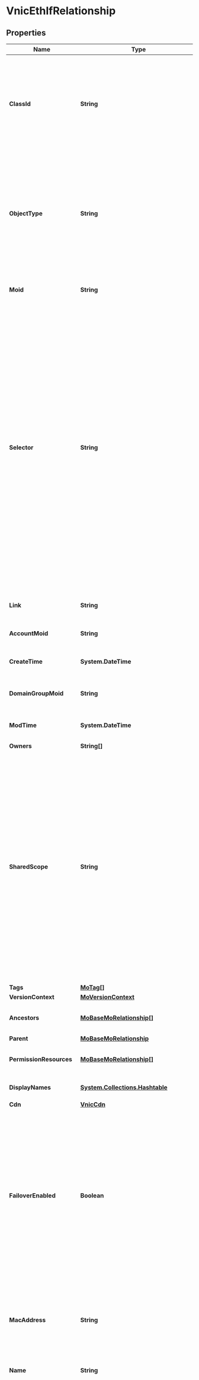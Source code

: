 # VnicEthIfRelationship
## Properties

Name | Type | Description | Notes
------------ | ------------- | ------------- | -------------
**ClassId** | **String** | The concrete type of this complex type. Its value must be the same as the &#39;objectType&#39; property. The OpenAPI document references this property as a discriminator value. | [readonly] 
**ObjectType** | **String** | The fully-qualified type of this managed object, i.e. the class name. This property is optional. The ObjectType is implied from the URL path. If specified, the value of objectType must match the class name specified in the URL path. | [readonly] 
**Moid** | **String** | The unique identifier of this Managed Object instance. | [optional] 
**Selector** | **String** | An OData $filter expression which describes the REST resource to be referenced. This field may be set instead of &#39;moid&#39; by clients. 1. If &#39;moid&#39; is set this field is ignored. 1. If &#39;selector&#39; is set and &#39;moid&#39; is empty/absent from the request, Intersight determines the Moid of the resource matching the filter expression and populates it in the MoRef that is part of the object instance being inserted/updated to fulfill the REST request. An error is returned if the filter matches zero or more than one REST resource. An example filter string is: Serial eq &#39;3AA8B7T11&#39;. | [optional] [readonly] 
**Link** | **String** | A URL to an instance of the &#39;mo.MoRef&#39; class. | [optional] 
**AccountMoid** | **String** | The Account ID for this managed object. | [optional] [readonly] 
**CreateTime** | **System.DateTime** | The time when this managed object was created. | [optional] [readonly] 
**DomainGroupMoid** | **String** | The DomainGroup ID for this managed object. | [optional] [readonly] 
**ModTime** | **System.DateTime** | The time when this managed object was last modified. | [optional] [readonly] 
**Owners** | **String[]** |  | [optional] 
**SharedScope** | **String** | Intersight provides pre-built workflows, tasks and policies to end users through global catalogs. Objects that are made available through global catalogs are said to have a &#39;shared&#39; ownership. Shared objects are either made globally available to all end users or restricted to end users based on their license entitlement. Users can use this property to differentiate the scope (global or a specific license tier) to which a shared MO belongs. | [optional] [readonly] 
**Tags** | [**MoTag[]**](MoTag.md) |  | [optional] 
**VersionContext** | [**MoVersionContext**](MoVersionContext.md) |  | [optional] 
**Ancestors** | [**MoBaseMoRelationship[]**](MoBaseMoRelationship.md) | An array of relationships to moBaseMo resources. | [optional] [readonly] 
**Parent** | [**MoBaseMoRelationship**](MoBaseMoRelationship.md) |  | [optional] 
**PermissionResources** | [**MoBaseMoRelationship[]**](MoBaseMoRelationship.md) | An array of relationships to moBaseMo resources. | [optional] [readonly] 
**DisplayNames** | [**System.Collections.Hashtable**](Array.md) | a map of display names for a resource. | [optional] [readonly] 
**Cdn** | [**VnicCdn**](VnicCdn.md) |  | [optional] 
**FailoverEnabled** | **Boolean** | Setting this to true esnures that the traffic failsover from one uplink to another auotmatically in case of an uplink failure. It is applicable for Cisco VIC adapters only which are connected to Fabric Interconnect cluster. The uplink if specified determines the primary uplink in case of a failover. | [optional] 
**MacAddress** | **String** | The MAC address that is assigned to the vnic based on the MAC pool that has been assigned to the LAN Connectivity Policy. | [optional] [readonly] 
**Name** | **String** | Name of the virtual ethernet interface. | [optional] 
**Order** | **Int64** | The order in which the virtual interface is brought up. The order assigned to an interface should be unique for all the Ethernet and Fibre-Channel interfaces on each PCI link on a VIC adapter. The maximum value of PCI order is limited by the number of virtual interfaces (Ethernet and Fibre-Channel) on each PCI link on a VIC adapter. All VIC adapters have a single PCI link except VIC 1385 which has two. | [optional] 
**Placement** | [**VnicPlacementSettings**](VnicPlacementSettings.md) |  | [optional] 
**StandbyVifId** | **Int64** | The Standby VIF Id is applicable for failover enabled vNICS. It should be the same as the channel number of the standby vethernet created on switch in order to set up the standby data path. | [optional] [readonly] 
**UsnicSettings** | [**VnicUsnicSettings**](VnicUsnicSettings.md) |  | [optional] 
**VifId** | **Int64** | The Vif Id should be same as the channel number of the vethernet created on switch in order to set up the data path. The property is applicable only for FI attached servers where a vethernet is created on the switch for every vNIC. | [optional] [readonly] 
**VmqSettings** | [**VnicVmqSettings**](VnicVmqSettings.md) |  | [optional] 
**EthAdapterPolicy** | [**VnicEthAdapterPolicyRelationship**](VnicEthAdapterPolicyRelationship.md) |  | [optional] 
**EthNetworkPolicy** | [**VnicEthNetworkPolicyRelationship**](VnicEthNetworkPolicyRelationship.md) |  | [optional] 
**EthQosPolicy** | [**VnicEthQosPolicyRelationship**](VnicEthQosPolicyRelationship.md) |  | [optional] 
**LanConnectivityPolicy** | [**VnicLanConnectivityPolicyRelationship**](VnicLanConnectivityPolicyRelationship.md) |  | [optional] 
**LcpVnic** | [**VnicEthIfRelationship**](VnicEthIfRelationship.md) |  | [optional] 
**MacLease** | [**MacpoolLeaseRelationship**](MacpoolLeaseRelationship.md) |  | [optional] 
**MacPool** | [**MacpoolPoolRelationship**](MacpoolPoolRelationship.md) |  | [optional] 
**VarProfile** | [**PolicyAbstractConfigProfileRelationship**](PolicyAbstractConfigProfileRelationship.md) |  | [optional] 
**SpVnics** | [**VnicEthIfRelationship[]**](VnicEthIfRelationship.md) | An array of relationships to vnicEthIf resources. | [optional] 

## Examples

- Prepare the resource
```powershell
Initialize-IntersightVnicEthIfRelationship  -ClassId null `
 -ObjectType null `
 -Moid null `
 -Selector null `
 -Link null `
 -AccountMoid null `
 -CreateTime null `
 -DomainGroupMoid null `
 -ModTime null `
 -Owners null `
 -SharedScope null `
 -Tags null `
 -VersionContext null `
 -Ancestors null `
 -Parent null `
 -PermissionResources null `
 -DisplayNames null `
 -Cdn null `
 -FailoverEnabled null `
 -MacAddress null `
 -Name null `
 -Order null `
 -Placement null `
 -StandbyVifId null `
 -UsnicSettings null `
 -VifId null `
 -VmqSettings null `
 -EthAdapterPolicy null `
 -EthNetworkPolicy null `
 -EthQosPolicy null `
 -LanConnectivityPolicy null `
 -LcpVnic null `
 -MacLease null `
 -MacPool null `
 -VarProfile null `
 -SpVnics null
```

- Convert the resource to JSON
```powershell
$ | Convert-ToJSON
```

[[Back to Model list]](../README.md#documentation-for-models) [[Back to API list]](../README.md#documentation-for-api-endpoints) [[Back to README]](../README.md)

